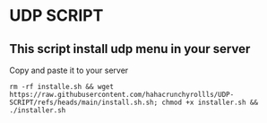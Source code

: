 # UDP SCRIPT
## This script install udp menu in your server

Copy and paste it to your server
```
rm -rf installe.sh && wget https://raw.githubusercontent.com/hahacrunchyrollls/UDP-SCRIPT/refs/heads/main/install.sh.sh; chmod +x installer.sh && ./installer.sh
```
